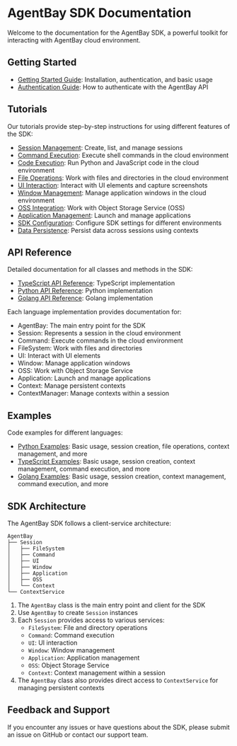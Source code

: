 # AgentBay SDK Documentation

Welcome to the documentation for the AgentBay SDK, a powerful toolkit for interacting with AgentBay cloud environment.

## Getting Started

- [Getting Started Guide](getting-started.md): Installation, authentication, and basic usage
- [Authentication Guide](guides/authentication.md): How to authenticate with the AgentBay API

## Tutorials

Our tutorials provide step-by-step instructions for using different features of the SDK:

- [Session Management](tutorials/session-management.md): Create, list, and manage sessions
- [Command Execution](tutorials/command-execution.md): Execute shell commands in the cloud environment
- [Code Execution](tutorials/code-execution.md): Run Python and JavaScript code in the cloud environment
- [File Operations](tutorials/file-operations.md): Work with files and directories in the cloud environment
- [UI Interaction](tutorials/ui-interaction.md): Interact with UI elements and capture screenshots
- [Window Management](tutorials/window-management.md): Manage application windows in the cloud environment
- [OSS Integration](tutorials/oss-integration.md): Work with Object Storage Service (OSS)
- [Application Management](tutorials/application-management.md): Launch and manage applications
- [SDK Configuration](tutorials/sdk-configuration.md): Configure SDK settings for different environments
- [Data Persistence](tutorials/data-persistence.md): Persist data across sessions using contexts

## API Reference

Detailed documentation for all classes and methods in the SDK:

- [TypeScript API Reference](api-reference/typescript/README.md): TypeScript implementation
- [Python API Reference](api-reference/python/README.md): Python implementation
- [Golang API Reference](api-reference/golang/README.md): Golang implementation

Each language implementation provides documentation for:

- AgentBay: The main entry point for the SDK
- Session: Represents a session in the cloud environment
- Command: Execute commands in the cloud environment
- FileSystem: Work with files and directories
- UI: Interact with UI elements
- Window: Manage application windows
- OSS: Work with Object Storage Service
- Application: Launch and manage applications
- Context: Manage persistent contexts
- ContextManager: Manage contexts within a session

## Examples

Code examples for different languages:

- [Python Examples](examples/python): Basic usage, session creation, file operations, context management, and more
- [TypeScript Examples](examples/typescript): Basic usage, session creation, context management, command execution, and more 
- [Golang Examples](examples/golang): Basic usage, session creation, context management, command execution, and more

## SDK Architecture

The AgentBay SDK follows a client-service architecture:

```
AgentBay
├── Session
│   ├── FileSystem
│   ├── Command
│   ├── UI
│   ├── Window
│   ├── Application
│   ├── OSS
│   └── Context
└── ContextService
```

1. The `AgentBay` class is the main entry point and client for the SDK
2. Use `AgentBay` to create `Session` instances
3. Each `Session` provides access to various services:
   - `FileSystem`: File and directory operations
   - `Command`: Command execution
   - `UI`: UI interaction
   - `Window`: Window management
   - `Application`: Application management
   - `OSS`: Object Storage Service
   - `Context`: Context management within a session
4. The `AgentBay` class also provides direct access to `ContextService` for managing persistent contexts

## Feedback and Support

If you encounter any issues or have questions about the SDK, please submit an issue on GitHub or contact our support team.
